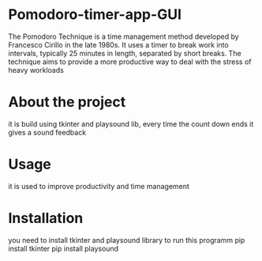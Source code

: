 # Pomodoro-timer-app-GUI
The Pomodoro Technique is a time management method developed by Francesco Cirillo in the late 1980s. It uses a timer to break work into intervals, typically 25 minutes in length, separated by short breaks. The technique aims to provide a more productive way to deal with the stress of heavy workloads

# About the project
it is build using tkinter and playsound lib, every time the count down ends it gives a sound feedback

# Usage
it is used to improve productivity and time management

# Installation
you need to install tkinter and playsound library to run this programm
pip install tkinter
pip install playsound
